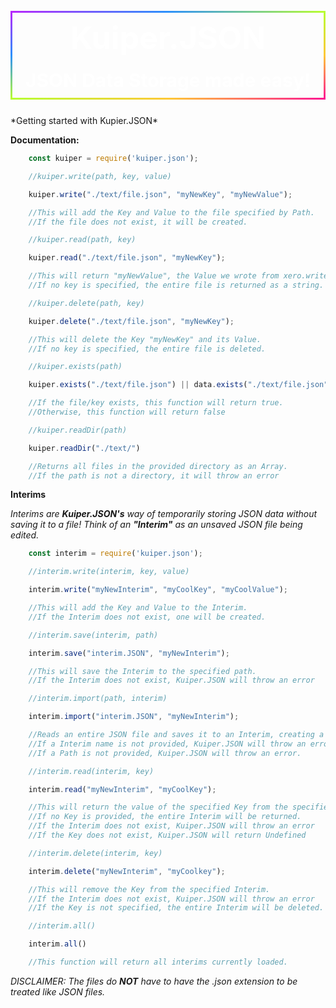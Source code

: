 <div align="center" style='border: 3px solid transparent;border-radius: 10px;border-image: linear-gradient(to bottom right, #b827fc 0%, #2c90fc 25%, #b8fd33 50%, #fec837 75%, #fd1892 100%);border-image-slice: 1;margin: auto;display: flex;flex-direction: column;background-image: url("https://noscxped.github.io/solace/background.png");text-align: center;align-items: center;align-self: center;margin-top: 25px;margin-bottom: 25px;animation:scroll 175s linear infinite;'>

<h1 style='margin:10px;user-select: none;font-size:50px;text-align:center;color:white'>Kuiper.JSON</h1>
<h2 style='margin:10px;user-select: none;font-size:30px;text-align:center;color:white'>JSON Data Storage made easy!</h2>

<style>
@keyframes scroll {
from {background-position: bottom left;
}
to {
background-position: top right;
}
}
</style>
</div>
*Getting started with Kupier.JSON*


**Documentation:**

```js
    const kuiper = require('kuiper.json');
```

```js
    //kuiper.write(path, key, value)

    kuiper.write("./text/file.json", "myNewKey", "myNewValue");

    //This will add the Key and Value to the file specified by Path.
    //If the file does not exist, it will be created.
```

```js
    //kuiper.read(path, key)

    kuiper.read("./text/file.json", "myNewKey");

    //This will return "myNewValue", the Value we wrote from xero.write().
    //If no key is specified, the entire file is returned as a string.
```

```js
    //kuiper.delete(path, key)

    kuiper.delete("./text/file.json", "myNewKey");

    //This will delete the Key "myNewKey" and its Value.
    //If no key is specified, the entire file is deleted.
```

```js
    //kuiper.exists(path)

    kuiper.exists("./text/file.json") || data.exists("./text/file.json", 'myNewKey')

    //If the file/key exists, this function will return true.
    //Otherwise, this function will return false
```

```js
    //kuiper.readDir(path)

    kuiper.readDir("./text/")

    //Returns all files in the provided directory as an Array.
    //If the path is not a directory, it will throw an error
```

**Interims**

*Interims are **Kuiper.JSON's** way of temporarily storing JSON data without saving it to a file! Think of an **"Interim"** as an unsaved JSON file being edited.*

```js
    const interim = require('kuiper.json');
```

```js
    //interim.write(interim, key, value)

    interim.write("myNewInterim", "myCoolKey", "myCoolValue");

    //This will add the Key and Value to the Interim.
    //If the Interim does not exist, one will be created.
```

```js
    //interim.save(interim, path)

    interim.save("interim.JSON", "myNewInterim");

    //This will save the Interim to the specified path.
    //If the Interim does not exist, Kuiper.JSON will throw an error
```

```js
    //interim.import(path, interim)

    interim.import("interim.JSON", "myNewInterim");

    //Reads an entire JSON file and saves it to an Interim, creating a new one if need be.
    //If a Interim name is not provided, Kuiper.JSON will throw an error.
    //If a Path is not provided, Kuiper.JSON will throw an error.

```

```js
    //interim.read(interim, key)

    interim.read("myNewInterim", "myCoolKey");

    //This will return the value of the specified Key from the specified Interim.
    //If no Key is provided, the entire Interim will be returned.
    //If the Interim does not exist, Kuiper.JSON will throw an error
    //If the Key does not exist, Kuiper.JSON will return Undefined
```

```js
    //interim.delete(interim, key)

    interim.delete("myNewInterim", "myCoolkey");

    //This will remove the Key from the specified Interim.
    //If the Interim does not exist, Kuiper.JSON will throw an error
    //If the Key is not specified, the entire Interim will be deleted.
```

```js
    //interim.all()

    interim.all()

    //This function will return all interims currently loaded.
```

*DISCLAIMER: The files do **NOT** have to have the .json extension to be treated like JSON files.*